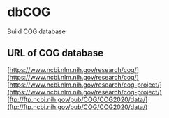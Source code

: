 # dbCOG
Build COG database
## URL of COG database
[https://www.ncbi.nlm.nih.gov/research/cog/](https://www.ncbi.nlm.nih.gov/research/cog/) 
[https://www.ncbi.nlm.nih.gov/research/cog-project/](https://www.ncbi.nlm.nih.gov/research/cog-project/) 
[ftp://ftp.ncbi.nih.gov/pub/COG/COG2020/data/](ftp://ftp.ncbi.nih.gov/pub/COG/COG2020/data/) 
